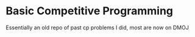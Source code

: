 # Basic Competitive Programming

Essentially an old repo of past cp problems I did, most are now on DMOJ 
